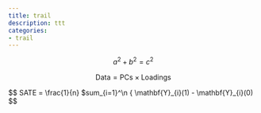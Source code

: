 ```yaml
---
title: trail
description: ttt
categories: 
- trail
---
```


$$a^2 + b^2 = c^2$$  

$$ \mathsf{Data = PCs} \times \mathsf{Loadings} $$  

$$ SATE = \frac{1}{n} \$sum_{i=1}^\n { \mathbf{Y}\_{i}(1) - \mathbf{Y}\_{i}(0) $$
